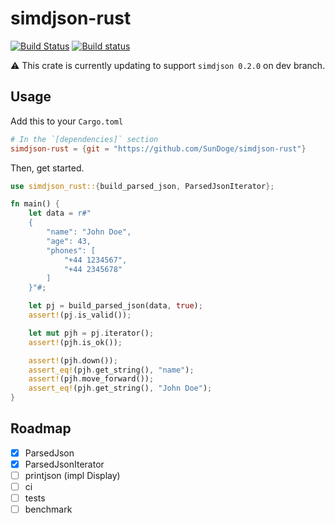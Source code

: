 # simdjson-rust

[![Build Status](https://travis-ci.org/SunDoge/simdjson-rust.svg?branch=master)](https://travis-ci.org/SunDoge/simdjson-rust)
[![Build status](https://ci.appveyor.com/api/projects/status/xiwngkkjvg9dbvgs?svg=true)](https://ci.appveyor.com/project/SunDoge/simdjson-rust)

⚠ This crate is currently updating to support `simdjson 0.2.0` on dev branch.

## Usage

Add this to your `Cargo.toml`

```toml
# In the `[dependencies]` section
simdjson-rust = {git = "https://github.com/SunDoge/simdjson-rust"}
```

Then, get started.

```rust
use simdjson_rust::{build_parsed_json, ParsedJsonIterator};

fn main() {
    let data = r#"
    {
        "name": "John Doe",
        "age": 43,
        "phones": [
            "+44 1234567",
            "+44 2345678"
        ]
    }"#;

    let pj = build_parsed_json(data, true);
    assert!(pj.is_valid());

    let mut pjh = pj.iterator();
    assert!(pjh.is_ok());

    assert!(pjh.down());
    assert_eq!(pjh.get_string(), "name");
    assert!(pjh.move_forward());
    assert_eq!(pjh.get_string(), "John Doe");
}
```

## Roadmap

- [x] ParsedJson
- [x] ParsedJsonIterator
- [ ] printjson (impl Display)
- [ ] ci
- [ ] tests
- [ ] benchmark